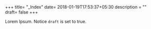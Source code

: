 +++
title= "_Index"
date= 2018-01-19T17:53:37+05:30
description = ""
draft= false
+++

Lorem Ipsum.
Notice `draft` is set to true.
